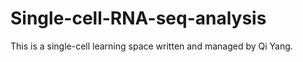 # Single-cell-RNA-seq-analysis

This is a single-cell learning space written and managed by Qi Yang.
